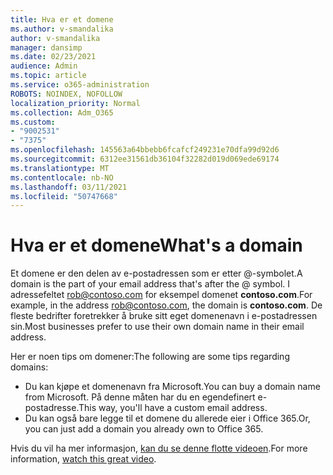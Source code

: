 ```yaml
---
title: Hva er et domene
ms.author: v-smandalika
author: v-smandalika
manager: dansimp
ms.date: 02/23/2021
audience: Admin
ms.topic: article
ms.service: o365-administration
ROBOTS: NOINDEX, NOFOLLOW
localization_priority: Normal
ms.collection: Adm_O365
ms.custom:
- "9002531"
- "7375"
ms.openlocfilehash: 145563a64bbebb6fcafcf249231e70dfa99d92d6
ms.sourcegitcommit: 6312ee31561db36104f32282d019d069ede69174
ms.translationtype: MT
ms.contentlocale: nb-NO
ms.lasthandoff: 03/11/2021
ms.locfileid: "50747668"
---
```

# <a name="whats-a-domain"></a><span data-ttu-id="cdfb6-102">Hva er et domene</span><span class="sxs-lookup"><span data-stu-id="cdfb6-102">What's a domain</span></span>

<span data-ttu-id="cdfb6-103">Et domene er den delen av e-postadressen som er etter @-symbolet.</span><span class="sxs-lookup"><span data-stu-id="cdfb6-103">A domain is the part of your email address that's after the @ symbol.</span></span> <span data-ttu-id="cdfb6-104">I adressefeltet rob@contoso.com for eksempel domenet **contoso.com**.</span><span class="sxs-lookup"><span data-stu-id="cdfb6-104">For example, in the address rob@contoso.com, the domain is **contoso.com**.</span></span> <span data-ttu-id="cdfb6-105">De fleste bedrifter foretrekker å bruke sitt eget domenenavn i e-postadressen sin.</span><span class="sxs-lookup"><span data-stu-id="cdfb6-105">Most businesses prefer to use their own domain name in their email address.</span></span>

<span data-ttu-id="cdfb6-106">Her er noen tips om domener:</span><span class="sxs-lookup"><span data-stu-id="cdfb6-106">The following are some tips regarding domains:</span></span>

- <span data-ttu-id="cdfb6-107">Du kan kjøpe et domenenavn fra Microsoft.</span><span class="sxs-lookup"><span data-stu-id="cdfb6-107">You can buy a domain name from Microsoft.</span></span> <span data-ttu-id="cdfb6-108">På denne måten har du en egendefinert e-postadresse.</span><span class="sxs-lookup"><span data-stu-id="cdfb6-108">This way, you'll have a custom email address.</span></span>
- <span data-ttu-id="cdfb6-109">Du kan også bare legge til et domene du allerede eier i Office 365.</span><span class="sxs-lookup"><span data-stu-id="cdfb6-109">Or, you can just add a domain you already own to Office 365.</span></span>

<span data-ttu-id="cdfb6-110">Hvis du vil ha mer informasjon, [kan du se denne flotte videoen](https://www.youtube.com/watch).</span><span class="sxs-lookup"><span data-stu-id="cdfb6-110">For more information, [watch this great video](https://www.youtube.com/watch).</span></span>